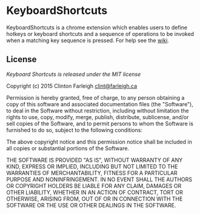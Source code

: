 # KeyboardShortcuts

KeyboardShortcuts is a chrome extension which enables users to define hotkeys or keyboard shortcuts and a sequence of operations to be invoked when a matching key sequence is pressed.  For help see the <a href="https://github.com/farleigh/keyboardshortcuts/wiki">wiki</a>.

## License

<i>Keyboard Shortcuts is released under the MIT license</i>

Copyright (c) 2015 Clinton Farleigh <clint@farleigh.ca>

Permission is hereby granted, free of charge, to any person obtaining a copy
of this software and associated documentation files (the "Software"), to deal
in the Software without restriction, including without limitation the rights
to use, copy, modify, merge, publish, distribute, sublicense, and/or sell
copies of the Software, and to permit persons to whom the Software is
furnished to do so, subject to the following conditions:

The above copyright notice and this permission notice shall be included in
all copies or substantial portions of the Software.

THE SOFTWARE IS PROVIDED "AS IS", WITHOUT WARRANTY OF ANY KIND, EXPRESS OR
IMPLIED, INCLUDING BUT NOT LIMITED TO THE WARRANTIES OF MERCHANTABILITY,
FITNESS FOR A PARTICULAR PURPOSE AND NONINFRINGEMENT. IN NO EVENT SHALL THE
AUTHORS OR COPYRIGHT HOLDERS BE LIABLE FOR ANY CLAIM, DAMAGES OR OTHER
LIABILITY, WHETHER IN AN ACTION OF CONTRACT, TORT OR OTHERWISE, ARISING FROM,
OUT OF OR IN CONNECTION WITH THE SOFTWARE OR THE USE OR OTHER DEALINGS IN
THE SOFTWARE.
